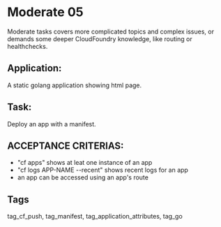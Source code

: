 # Moderate 05
Moderate tasks covers more complicated topics and complex issues,
or demands some deeper  CloudFoundry  knowledge, like routing or
healthchecks.
 
## Application:
A static golang  application showing html page. 

## Task:
Deploy an app with a manifest.

## ACCEPTANCE CRITERIAS:
- "cf apps" shows at leat one instance of an app
- "cf logs APP-NAME --recent" shows recent logs for an app
- an app can be accessed using an app's route

## Tags
tag_cf_push, tag_manifest, tag_application_attributes, tag_go
